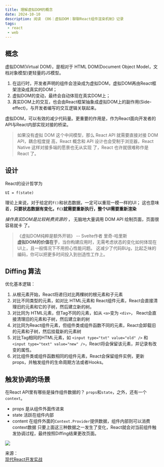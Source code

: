 ```yaml
---
title: 理解虚拟DOM的概念
date: 2024-10-10
description: 阅读 《06｜虚拟DOM：聊聊React组件渲染机制》记录
tags:
 - react
 - web
---
```


## 概念

虚拟DOM(Virtual DOM)，是相对于 HTML DOM(Document Object Model，文档对象模型)更轻量的JS模型。  
1. 在运行时，开发者声明的组件会渲染成为虚拟DOM，虚拟DOM再由React框架渲染成真实的DOM；
2. 虚拟DOM的变动，最终会自动体现在真实DOM上；
3. 真实DOM上的交互，也会由React框架抽象成虚拟DOM上的副作用(Side-effect)，与开发者编写的交互逻辑关联起来。

虚拟DOM，可以有效的减少代码量。更重要的作用是，作为React面向开发者的API与React内部实现对接的桥梁。
> 如果没有虚拟 DOM 这个中间模型，那么 React API 就需要直接对接 DOM API，耦合程度提 高，React 概念和 API 设计也会受制于浏览器，React Native 这样对接多端的愿景也无从实现 了，React 也许就很难称作是 React 了。


## 设计
React的设计哲学为
```
UI = f(state)
```
理论上来说，对于给定的`f()`和状态数据，一定可以重现一模一样的UI；
这也意味着，**只要状态数据有变化，`f()`就需要重新执行，整个UI需要重新渲染**  


_操作真实DOM是比较耗费资源的_ ， 无脑地大量调用 DOM API 绘制页面，页面很容易就卡 了。  

> 《虚拟DOM纯粹是额外开销》 -- Svelte作者 里奇-哈里斯    
> **虚拟DOM的价值在于**，当你构建应用时，无需考虑状态的变化如何体现在UI上，且一般情况下不用担心性能问题。
> 这减少了代码BUg，比起乏味的编码，你可以把更多时间投入到创造性工作上。



## Diffing 算法
优化基本逻辑：
1. 从根元素开始，React将递归对比两棵树的根元素和子元素
2. 对比不同类型的元素，如对比 HTML元素和 React组件元素，React会直接清理旧的元素和它的子树，然后建立新的树。
3. 对比同为 HTML元素，但Tag不同的元素，如从 `<a>`变为 `<div>`， React会直接清理旧的元素和子树，然后建立新的树
4. 对比同为React组件元素，但组件类或组件函数不同的元素，React会卸载旧的元素和子树，然后挂载新的元素树
5. 对比Tag相同的HTML元素，如 `<input type="txt" value="old" />` 和 `<input type="text" value="new" />`，React将会保留该元素，并记录有改变的属性。
6. 对比组件类或组件函数相同的组件元素，React会保留组件实例，更新props，并触发组件的生命周期方法或者Hooks。


## 触发协调的场景
在React API里有哪些是操作组件数据的？
`props`和`state`，之外，还有一个`context`。  
- props 是从组件外面传进来
- state 活跃在组件内部
- content 在组件外面的`Context.Provider`提供数据，组件内部则可以消费 context数据
只要上面这三种数据之一发生了变化，React就会对当前组件触发协调过程，最终按照Diffing结果更改页面。  


![](/static/life_pics/road_to_blue_sea.jpg)

来源：  
[现代React开发实战](https://time.geekbang.org/column/article/562726)